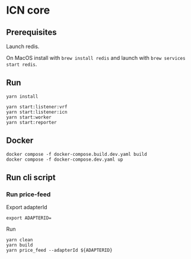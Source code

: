 # ICN core

## Prerequisites

Launch redis.

On MacOS install with `brew install redis` and launch with `brew services start redis`.

## Run

```
yarn install
```

```
yarn start:listener:vrf
yarn start:listener:icn
yarn start:worker
yarn start:reporter
```

## Docker

```
docker compose -f docker-compose.build.dev.yaml build
docker compose -f docker-compose.dev.yaml up
```

## Run cli script

### Run price-feed

Export adapterId

```shell
export ADAPTERID=
```

Run

```shell
yarn clean
yarn build
yarn price_feed --adapterId ${ADAPTERID}
```
